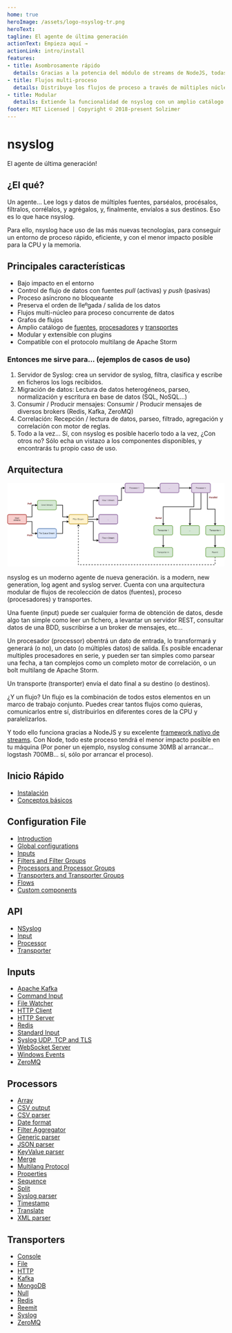 ```yaml
---
home: true
heroImage: /assets/logo-nsyslog-tr.png
heroText:
tagline: El agente de última generación
actionText: Empieza aquí →
actionLink: intro/install
features:
- title: Asombrosamente rápido
  details: Gracias a la potencia del módulo de streams de NodeJS, todas las tareas de E/S son ejecutadas de forma no bloqueante. Diseñado para obtener el mayor rendimiento, tanto en CPU como en RAM.
- title: Flujos multi-proceso
  details: Distribuye los flujos de proceso a través de múltiples núcleos de la CPU, para procesar los datos de forma concurrente.
- title: Modular
  details: Extiende la funcionalidad de nsyslog con un amplio catálogo de readers, procesadores, y transportes.
footer: MIT Licensed | Copyright © 2018-present Solzimer
---
```


# nsyslog
El agente de última generación!

## ¿El qué?
Un agente... Lee logs y datos de múltiples fuentes, parséalos, procésalos, fíltralos, corrélalos, y agrégalos, y, finalmente, envíalos a sus destinos. Eso es lo que hace nsyslog.

Para ello, nsyslog hace uso de las más nuevas tecnologías, para conseguir un entorno de proceso rápido, eficiente, y con el menor impacto posible para la CPU y la memoria.

## Principales características
* Bajo impacto en el entorno
* Control de flujo de datos con fuentes *pull* (activas) y *push* (pasivas)
* Proceso asíncrono no bloqueante
* Preserva el orden de lleºgada / salida de los datos
* Flujos multi-núcleo para proceso concurrente de datos
* Grafos de flujos
* Amplio catálogo de [fuentes](inputs/index.md), [procesadores](processors/index.md) y [transportes](transporters/index.md)
* Modular y extensible con plugins
* Compatible con el protocolo multilang de Apache Storm

### Entonces me sirve para... (ejemplos de casos de uso)
1. Servidor de Syslog: crea un servidor de syslog, filtra, clasifica y escribe en ficheros los logs recibidos.
2. Migración de datos: Lectura de datos heterogéneos, parseo, normalización y escritura en base de datos (SQL, NoSQL...)
3. Consumir / Producir mensajes: Consumir / Producir mensajes de diversos brokers (Redis, Kafka, ZeroMQ)
4. Correlación: Recepción / lectura de datos, parseo, filtrado, agregación y correlación con motor de reglas.
5. Todo a la vez... Sí, con nsyslog es posible hacerlo todo a la vez, ¿Con otros no? Sólo echa un vistazo a los componentes disponibles, y encontrarás tu propio caso de uso.

## Arquitectura
![Architecture](/assets/nsyslog.png)

nsyslog es un moderno agente de nueva generación. is a modern, new generation, log agent and syslog server. Cuenta con una arquitectura modular de flujos de recolección de datos (fuentes), proceso (procesadores) y transportes.

Una fuente (input) puede ser cualquier forma de obtención de datos, desde algo tan simple como leer un fichero, a levantar un servidor REST, consultar datos de una BDD, suscribirse a un broker de mensajes, etc...

Un procesador (processor) obentrá un dato de entrada, lo transformará y generará (o no), un dato (o múltiples datos) de salida. Es posible encadenar multiples procesadores en serie, y pueden ser tan simples como parsear una fecha, a tan complejos como un completo motor de correlación, o un bolt multilang de Apache Storm.

Un transporte (transporter) envía el dato final a su destino (o destinos).

¿Y un flujo? Un flujo es la combinación de todos estos elementos en un marco de trabajo conjunto. Puedes crear tantos flujos como quieras, comunicarlos entre sí, distribuirlos en diferentes cores de la CPU y paralelizarlos.

Y todo ello funciona gracias a NodeJS y su excelente [framework nativo de streams](https://nodejs.org/api/stream.html). Con Node, todo este proceso tendrá el menor impacto posible en tu máquina (Por poner un ejemplo, nsyslog consume 30MB al arrancar... logstash 700MB... sí, sólo por arrancar el proceso).

## Inicio Rápido
* [Instalación](intro/install.md)
* [Conceptos básicos](intro/basics.md)

## Configuration File
* [Introduction](config/index.md)
* [Global configurations](config/globals.md)
* [Inputs](inputs/index.md)
* [Filters and Filter Groups](config/filters.md)
* [Processors and Processor Groups](processors/index.md)
* [Transporters and Transporter Groups](transporters/index.md)
* [Flows](config/flows.md)
* [Custom components](config/custom.md)

## API
* [NSyslog](api/nsyslog.md)
* [Input](api/input.md)
* [Processor](api/processor.md)
* [Transporter](api/transporter.md)

## Inputs
* [Apache Kafka](inputs/kafka.md)
* [Command Input](inputs/command.md)
* [File Watcher](inputs/file.md)
* [HTTP Client](inputs/http.md)
* [HTTP Server](inputs/httpserver.md)
* [Redis](inputs/redis.md)
* [Standard Input](inputs/stdin.md)
* [Syslog UDP, TCP and TLS](inputs/syslog.md)
* [WebSocket Server](inputs/ws.md)
* [Windows Events](inputs/windows.md)
* [ZeroMQ](inputs/zmq.md)

## Processors
* [Array](processors/array.md)
* [CSV output](processors/csvout.md)
* [CSV parser](processors/csvparser.md)
* [Date format](processors/dateformat.md)
* [Filter Aggregator](processors/filter.md)
* [Generic parser](processors/parser.md)
* [JSON parser](processors/jsonparser.md)
* [KeyValue parser](processors/keyvalparser.md)
* [Merge](processors/merge.md)
* [Multilang Protocol](processors/multilang.md)
* [Properties](processors/properties.md)
* [Sequence](processors/sequence.md)
* [Split](processors/split.md)
* [Syslog parser](processors/syslogparser.md)
* [Timestamp](processors/timestamp.md)
* [Translate](processors/translate.md)
* [XML parser](processors/xmlparser.md)

## Transporters
* [Console](transporters/console.md)
* [File](transporters/file.md)
* [HTTP](transporters/http.md)
* [Kafka](transporters/kafka.md)
* [MongoDB](transporters/mongo.md)
* [Null](transporters/null.md)
* [Redis](transporters/redis.md)
* [Reemit](transporters/reemit.md)
* [Syslog](transporters/syslog.md)
* [ZeroMQ](transporters/zmq.md)
